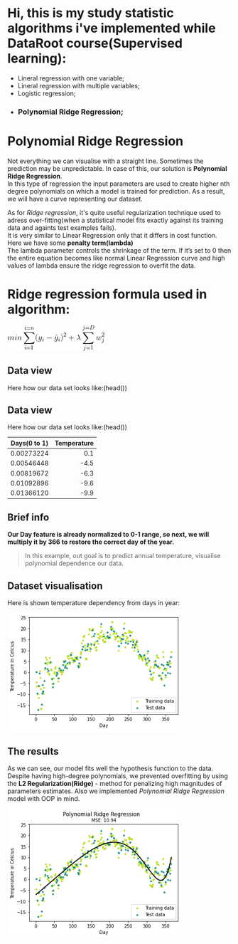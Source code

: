 # Hi, this is my study statistic algorithms i've implemented while DataRoot course(Supervised learning):

+ Lineral regression with one variable;
+ Lineral regression with multiple variables;
+ Logistic regression;
+ ### **Polynomial Ridge Regression;**


# Polynomial Ridge Regression  

Not everything we can visualise with a straight line. Sometimes the prediction may be unpredictable. In case of this, our solution is **Polynomial Ridge Regression**.<br/>
In this type of regression the input parameters are used to create higher nth degree polynomials on which a model is trained for prediction. As a result, we will have a curve representing our dataset.


As for *Ridge regression*, it's quite useful regularization technique used to adress over-fitting(when a statistical model fits exactly against its training data and againts test examples fails).<br/>
It is very similar to Linear Regression only that it differs in cost function. Here we have some **penalty term(lambda)** <br/>The lambda parameter controls the shrinkage of the term. If it’s set to 0 then the entire equation becomes like normal Linear Regression curve and high values of lambda ensure the ridge regression to overfit the data.


# Ridge regression formula used in algorithm:

![alt text](media/Ridge_regression_formula.gif "^_^")​


## Data view

Here how our data set looks like:(head())


## Data view

Here how our data set looks like:(head())

 |Days(0 to 1) | Temperature|
 |-------------|-----------:|
 |	0.00273224|	0.1  |  
 |	0.00546448|	-4.5 |
 |	0.00819672|	-6.3 |
 |	0.01092896|	-9.6 |
 |	0.01366120|	-9.9|	

## Brief info

**Our Day feature is already normalized to 0-1 range, so next, we will multiply it by 366 to restore the correct day of the year.**

> In this example, out goal is to predict annual temperature, visualise polynomial dependence our data.

## Dataset visualisation

Here is shown temperature dependency from days in year:

![alt text](media/data_plot.png ":)")​


## The results

As we can see, our model fits well the hypothesis function to the data. Despite having high-degree polynomials, we prevented overfitting by using the **L2 Regularization(Ridge)** - method for penalizing high magnitudes of parameters estimates. Also we implemented *Polynomial Ridge Regression* model with OOP in mind.

![alt text](media/result.png ":)")​
